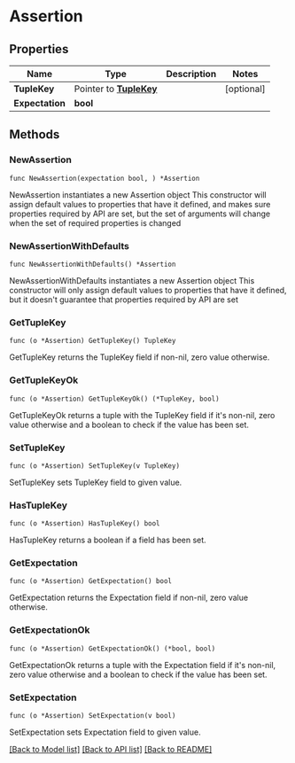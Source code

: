 # Assertion

## Properties

Name | Type | Description | Notes
------------ | ------------- | ------------- | -------------
**TupleKey** | Pointer to [**TupleKey**](TupleKey.md) |  | [optional] 
**Expectation** | **bool** |  | 

## Methods

### NewAssertion

`func NewAssertion(expectation bool, ) *Assertion`

NewAssertion instantiates a new Assertion object
This constructor will assign default values to properties that have it defined,
and makes sure properties required by API are set, but the set of arguments
will change when the set of required properties is changed

### NewAssertionWithDefaults

`func NewAssertionWithDefaults() *Assertion`

NewAssertionWithDefaults instantiates a new Assertion object
This constructor will only assign default values to properties that have it defined,
but it doesn't guarantee that properties required by API are set

### GetTupleKey

`func (o *Assertion) GetTupleKey() TupleKey`

GetTupleKey returns the TupleKey field if non-nil, zero value otherwise.

### GetTupleKeyOk

`func (o *Assertion) GetTupleKeyOk() (*TupleKey, bool)`

GetTupleKeyOk returns a tuple with the TupleKey field if it's non-nil, zero value otherwise
and a boolean to check if the value has been set.

### SetTupleKey

`func (o *Assertion) SetTupleKey(v TupleKey)`

SetTupleKey sets TupleKey field to given value.

### HasTupleKey

`func (o *Assertion) HasTupleKey() bool`

HasTupleKey returns a boolean if a field has been set.

### GetExpectation

`func (o *Assertion) GetExpectation() bool`

GetExpectation returns the Expectation field if non-nil, zero value otherwise.

### GetExpectationOk

`func (o *Assertion) GetExpectationOk() (*bool, bool)`

GetExpectationOk returns a tuple with the Expectation field if it's non-nil, zero value otherwise
and a boolean to check if the value has been set.

### SetExpectation

`func (o *Assertion) SetExpectation(v bool)`

SetExpectation sets Expectation field to given value.



[[Back to Model list]](../README.md#documentation-for-models) [[Back to API list]](../README.md#documentation-for-api-endpoints) [[Back to README]](../README.md)


